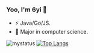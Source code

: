 ### Yoo, I'm 6yi 👋

- ⚡ Java/Go/JS.
- 🎯 Major in computer science.

![mystatus](https://github-readme-stats.vercel.app/api?username=6yi&&show_icons=true&theme=vue-dark&count_private=true)
[![Top Langs](https://github-readme-stats.vercel.app/api/top-langs/?username=6yi&layout=compact&show_icons=true&theme=vue-dark)](https://github.com/anuraghazra/github-readme-stats)
